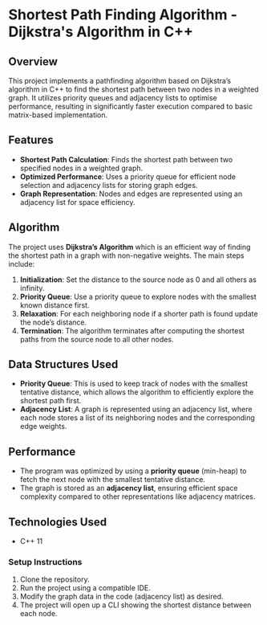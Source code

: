 # Shortest Path Finding Algorithm - Dijkstra's Algorithm in C++

## Overview

This project implements a pathfinding algorithm based on Dijkstra’s algorithm in C++ to find the shortest path between two nodes in a weighted graph. It utilizes priority queues and adjacency lists to optimise performance, resulting in significantly faster execution compared to basic matrix-based implementation.

## Features

- **Shortest Path Calculation**: Finds the shortest path between two specified nodes in a weighted graph.
- **Optimized Performance**: Uses a priority queue for efficient node selection and adjacency lists for storing graph edges.
- **Graph Representation**: Nodes and edges are represented using an adjacency list for space efficiency.


## Algorithm

The project uses **Dijkstra’s Algorithm** which is an efficient way of finding the shortest path in a graph with non-negative weights. The main steps include:

1. **Initialization**: Set the distance to the source node as 0 and all others as infinity.
2. **Priority Queue**: Use a priority queue to explore nodes with the smallest known distance first.
3. **Relaxation**: For each neighboring node if a shorter path is found update the node’s distance.
4. **Termination**: The algorithm terminates after computing the shortest paths from the source node to all other nodes.

## Data Structures Used

- **Priority Queue**: This is used to keep track of nodes with the smallest tentative distance, which allows the algorithm to efficiently explore the shortest path first.
- **Adjacency List**: A graph is represented using an adjacency list, where each node stores a list of its neighboring nodes and the corresponding edge weights.

## Performance

- The program was optimized by using a **priority queue** (min-heap) to fetch the next node with the smallest tentative distance.
- The graph is stored as an **adjacency list**, ensuring efficient space complexity compared to other representations like adjacency matrices.


## Technologies Used

- C++ 11

### Setup Instructions

1. Clone the repository.
2. Run the project using a compatible IDE.
3. Modify the graph data in the code (adjacency list) as desired.
4. The project will open up a CLI showing the shortest distance between each node.
